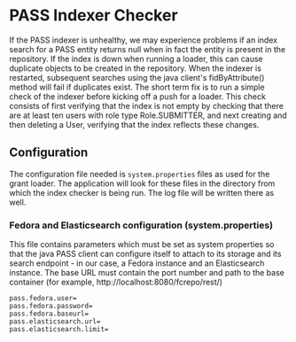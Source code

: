 # PASS Indexer Checker

If the PASS indexer is unhealthy, we may experience problems if an index search for a PASS entity returns null when in
fact the entity is present in the repository. If the index is down when running a loader, this can cause duplicate
objects to be created in the repository. When the indexer is restarted, subsequent searches using the java client's
fidByAttribute() method will fail if duplicates exist. The short term fix is to run a simple check of the indexer before
kicking off a push for a loader. This check consists of first verifying that the index is not empty by checking that
there are at least ten users with role type Role.SUBMITTER, and next creating and then deleting a User, verifying that
the index reflects these changes.

## Configuration

The configuration file needed is `system.properties` files as used for the grant loader. The application will look for
these files in the directory from which the index checker is being run. The log file will be written there as well.

### Fedora and Elasticsearch configuration (system.properties)

This file contains parameters which must be set as system properties so that the java PASS client can configure itself
to attach to its storage and its search endpoint - in our case, a Fedora instance and an Elasticsearch instance. The
base URL must contain the port number and path to the base container (for example, http://localhost:8080/fcrepo/rest/)

`pass.fedora.user=`\
`pass.fedora.password=`\
`pass.fedora.baseurl=`\
`pass.elasticsearch.url=`\
`pass.elasticsearch.limit=`

